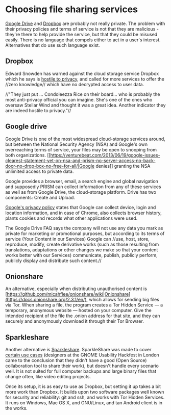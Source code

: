 # Choosing file sharing services

[Google Drive](https://transparencyreport.google.com/) and [Dropbox](https://www.dropbox.com/transparency/reports) are probably not really private. The problem with their privacy policies and terms of service is not that they are malicious - they're there to help provide the service, but that they could be misused easily. There is no language that compels either to act in a user's interest. Alternatives that do use such language exist.

## Dropbox 
Edward Snowden has warned against the cloud storage service Dropbox which he says is [hostile to privacy](https://www.theguardian.com/world/video/2014/jul/17/edward-snowden-video-interview), and called for more services to offer the //zero knowledge// which have no decrypted access to user data.

//"They just put … Condoleezza Rice on their board… who is probably the most anti-privacy official you can imagine. She's one of the ones who oversaw Stellar Wind and thought it was a great idea. Another indicator they are indeed hostile to privacy."//

## Google drive
Google Drive is one of the most widespread cloud-storage services around, but between the National Security Agency (NSA) and Google's own overreaching terms of service, your files may be open to snooping from both organizations. [[https://venturebeat.com/2013/06/19/google-issues-clearest-statement-yet-on-nsa-and-prism-no-server-access-no-back-door-no-drop-box-no-free-for-all/|Google denies]] granting the NSA unlimited access to private data.

Google provides a browser, email, a search engine and global navigation and supposedly PRISM can collect information from any of these services as well as from Google Drive, the cloud-storage platform. Drive has two components: Create and Upload.

[Google's privacy policy](https://www.google.com/policies/privacy/) states that Google can collect device, login and location information, and in case of Chrome, also collects browser history, plants cookies and records what other applications were used.

The Google Drive FAQ says the company will not use any data you mark as private for marketing or promotional purposes, but according to its terms of service (Your Content in our Services) Google can //use, host, store, reproduce, modify, create derivative works (such as those resulting from translations, adaptations or other changes we make so that your content works better with our Services) communicate, publish, publicly perform, publicly display and distribute such content.//

## Onionshare

An alternative, especially when distributing unauthorised content is [https://github.com/micahflee/onionshare/wiki|Onionshare](https://docs.onionshare.org/2.3.1/en/), which allows for sending big files via Tor. When sharing a file, the program creates a Tor Hidden Service — a temporary, anonymous website — hosted on your computer. Give the intended recipient of the file the .onion address for that site, and they can securely and anonymously download it through their Tor Browser.

## Sparkleshare

Another alternative is [Sparkleshare](https://www.sparkleshare.org/). SparkleShare was made to cover [certain use cases](https://github.com/hbons/SparkleShare/wiki) (designers at the  GNOME Usability Hackfest in London came to the conclusion that they didn't have a good (Open Source) collaboration tool to share their work), but doesn't handle every scenario well. It is not suited for full computer backups and large binary files that change often, like video editing projects.

Once its setup, it is as easy to use as Dropbox, but setting it up takes a bit more work than Dropbox. It builds upon two software packages well known for security and reliability: git and ssh, and works with Tor Hidden Services. It runs on Windows, Mac OS X, and GNU/Linux, and tan Android client is in the works.

